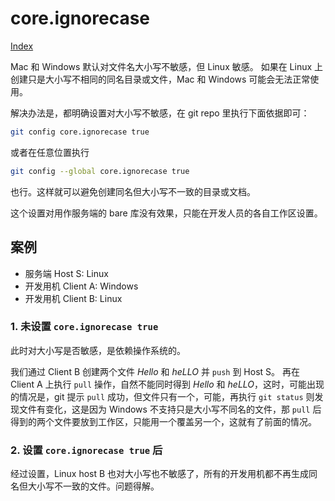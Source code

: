 # core.ignorecase

[Index](index.md)

Mac 和 Windows 默认对文件名大小写不敏感，但 Linux 敏感。
如果在 Linux 上创建只是大小写不相同的同名目录或文件，Mac 和 Windows 可能会无法正常使用。

解决办法是，都明确设置对大小写不敏感，在 git repo 里执行下面依据即可：

```bash
git config core.ignorecase true
```

或者在任意位置执行

```bash
git config --global core.ignorecase true
```

也行。这样就可以避免创建同名但大小写不一致的目录或文档。

这个设置对用作服务端的 bare 库没有效果，只能在开发人员的各自工作区设置。

## 案例

* 服务端 Host S: Linux
* 开发用机 Client A: Windows
* 开发用机 Client B: Linux

### 1. 未设置 `core.ignorecase true`

此时对大小写是否敏感，是依赖操作系统的。

我们通过 Client B 创建两个文件 *Hello* 和 *heLLO* 并 `push` 到 Host S。
再在 Client A 上执行 `pull` 操作，自然不能同时得到 *Hello* 和 *heLLO*，这时，可能出现的情况是，git 提示 `pull` 成功，但文件只有一个，可能，再执行 `git status` 则发现文件有变化，这是因为 Windows 不支持只是大小写不同名的文件，那 `pull` 后得到的两个文件要放到工作区，只能用一个覆盖另一个，这就有了前面的情况。

### 2. 设置 `core.ignorecase true` 后

经过设置，Linux host B 也对大小写也不敏感了，所有的开发用机都不再生成同名但大小写不一致的文件。问题得解。
